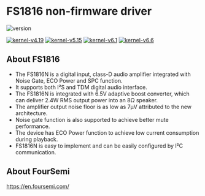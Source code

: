 # FS1816 non-firmware driver

![version](https://img.shields.io/badge/version-v1.1.2-blue)

[![kernel-v4.19](https://github.com/fs-nick-li/fs1816non-firmware-drv/actions/workflows/ci-v4.19.yml/badge.svg)](https://github.com/fs-nick-li/fs1816non-firmware-drv/actions/workflows/ci-v4.19.yml)
[![kernel-v5.15](https://github.com/fs-nick-li/fs1816non-firmware-drv/actions/workflows/ci-v5.15.yml/badge.svg)](https://github.com/fs-nick-li/fs1816non-firmware-drv/actions/workflows/ci-v5.15.yml)
[![kernel-v6.1](https://github.com/fs-nick-li/fs1816non-firmware-drv/actions/workflows/ci-v6.1.yml/badge.svg)](https://github.com/fs-nick-li/fs1816non-firmware-drv/actions/workflows/ci-v6.1.yml)
[![kernel-v6.6](https://github.com/fs-nick-li/fs1816non-firmware-drv/actions/workflows/ci-v6.6.yml/badge.svg)](https://github.com/fs-nick-li/fs1816non-firmware-drv/actions/workflows/ci-v6.6.yml)

## About FS1816

- The FS1816N is a digital input, class-D audio amplifier integrated with Noise Gate, ECO Power and SPC function.
- It supports both I²S and TDM digital audio interface.
- The FS1816N is integrated with 6.5V adaptive boost converter, which can deliver 2.4W RMS output power into an 8Ω speaker.
- The amplifier output noise floor is as low as 7μV attributed to the new architecture.
- Noise gate function is also supported to achieve better mute performance.
- The device has ECO Power function to achieve low current consumption during playback.
- FS1816N is easy to implement and can be easily configured by I²C communication.

## About FourSemi

https://en.foursemi.com/
